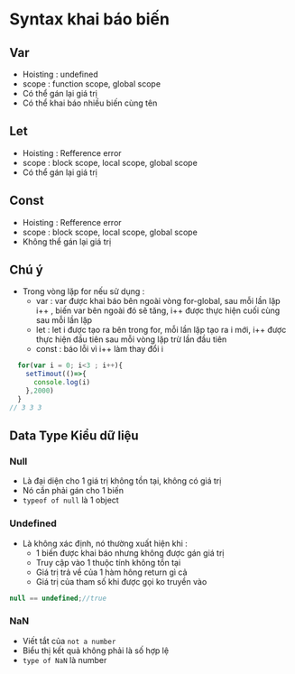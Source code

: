 # Syntax khai báo biến
## Var
- Hoisting : undefined
- scope : function scope, global scope
- Có thể gán lại giá trị
- Có thể khai báo nhiều biến cùng tên
## Let 
- Hoisting : Refference error
- scope : block scope, local scope, global scope
- Có thể gán lại giá trị
## Const
- Hoisting : Refference error
- scope : block scope, local scope, global scope
- Không thể gán lại giá trị
## Chú ý
- Trong vòng lặp for nếu sử dụng :
  + var : var được khai báo bên ngoài vòng for-global, sau mỗi lần lặp i++ , biến var bên ngoài đó sẽ tăng, i++ được thực hiện cuối cùng sau mỗi lần lặp
  + let : let i được tạo ra bên trong for, mỗi lần lặp tạo ra i mới, i++ được thực hiện đầu tiên sau mỗi vòng lặp trừ lần đầu tiên
  + const : báo lỗi vì i++ làm thay đổi i
```js
  for(var i = 0; i<3 ; i++){
    setTimout(()=>{
      console.log(i)
    },2000)
  }
// 3 3 3
```
## Data Type  Kiểu dữ liệu
### Null
- Là đại diện cho 1 giá trị không tồn tại, không có giá trị
- Nó cần phải gán cho 1 biến
- `typeof of null` là 1 object
### Undefined
- Là không xác định, nó thường xuất hiện khi :
  + 1 biến được khai báo nhưng không được gán giá trị
  + Truy cập vào 1 thuộc tính không tồn tại
  + Giá trị trả về của 1 hàm hông return gì cả
  + Giá trị của tham số khi được gọi ko truyền vào

```js
null == undefined;//true
```
### NaN
- Viết tắt của `not a number`
- Biểu thị kết quả không phải là số hợp lệ
- `type of NaN` là number
